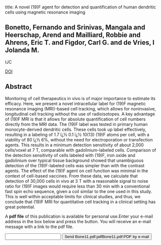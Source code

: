 title: A novel (19)F agent for detection and quantification of human dendritic cells using magnetic resonance imaging

## Bonetto, Fernando and Srinivas, Mangala and Heerschap, Arend and Mailliard, Robbie and Ahrens, Eric T. and Figdor, Carl G. and de Vries, I Jolanda M.
IJC

<a href="https://doi.org/10.1002/ijc.25672">DOI</a>

## Abstract
Monitoring of cell therapeutics in vivo is of major importance to estimate its efficacy. Here, we present a novel intracellular label for (19)F magnetic resonance imaging (MRI)-based cell tracking, which allows for noninvasive, longitudinal cell tracking without the use of radioisotopes. A key advantage of (19)F MRI is that it allows for absolute quantification of cell numbers directly from the MRI data. The (19)F label was tested in primary human monocyte-derived dendritic cells. These cells took up label effectively, resulting in a labeling of 1.7 ï¿½ 0.1 ï¿½ 10(13) (19)F atoms per cell, with a viability of 80 ï¿½ 6%, without the need for electroporation or transfection agents. This results in a minimum detection sensitivity of about 2,000 cells/voxel at 7 T, comparable with gadolinium-labeled cells. Comparison of the detection sensitivity of cells labeled with (19)F, iron oxide and gadolinium over typical tissue background showed that unambiguous detection of the (19)F-labeled cells was simpler than with the contrast agents. The effect of the (19)F agent on cell function was minimal in the context of cell-based vaccines. From these data, we calculate that detection of 30,000 cells in vivo at 3 T with a reasonable signal to noise ratio for (19)F images would require less than 30 min with a conventional fast spin echo sequence, given a coil similar to the one used in this study. This is well within acceptable limits for clinical studies, and thus, we conclude that (19)F MRI for quantitative cell tracking in a clinical setting has great potential.

A <b>pdf file</b> of this publication is available for personal use.Enter your e-mail address in the box below and press the button. You will receive an e-mail message with a link to the pdf file.
<form action="sender.php">  <input type="text" name="email">  <input type="submit" value="Send Bone11.pdf:pdfBone11.pdf:PDF by e-mail"></form>